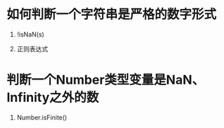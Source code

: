 # 如何判断一个字符串是严格的数字形式

1. !isNaN(s)

2. 正则表达式

# 判断一个Number类型变量是NaN、Infinity之外的数

1. Number.isFinite()
